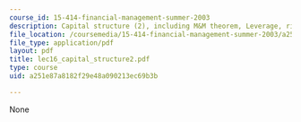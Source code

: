 ```yaml
---
course_id: 15-414-financial-management-summer-2003
description: Capital structure (2), including M&M theorem, Leverage, risk, and WACC.
file_location: /coursemedia/15-414-financial-management-summer-2003/a251e87a8182f29e48a090213ec69b3b_lec16_capital_structure2.pdf
file_type: application/pdf
layout: pdf
title: lec16_capital_structure2.pdf
type: course
uid: a251e87a8182f29e48a090213ec69b3b

---
```

None